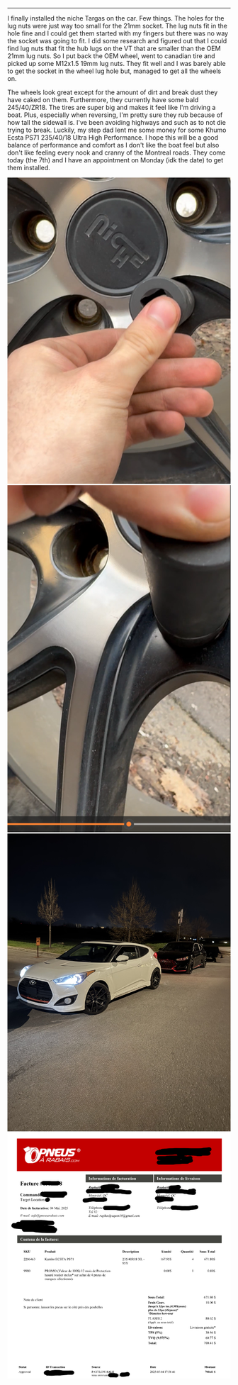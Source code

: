 
---

I finally installed the niche Targas on the car. Few things. The holes for the lug nuts were just way too small for the 21mm socket. The lug nuts fit in the hole fine and I could get them started with my fingers but there was no way the socket was going to fit. I did some research and figured out that I could find lug nuts that fit the hub lugs on the VT that are smaller than the OEM 21mm lug nuts. So I put back the OEM wheel, went to canadian tire and picked up some M12x1.5 19mm lug nuts. They fit well and I was barely able to get the socket in the wheel lug hole but, managed to get all the wheels on. 

The wheels look great except for the amount of dirt and break dust they have caked on them. Furthermore, they currently have some bald 245/40/ZR18. The tires are super big and makes it feel like I'm driving a boat. Plus, especially when reversing, I'm pretty sure they rub because of how tall the sidewall is. I've been avoiding highways and such as to not die trying to break. Luckily, my step dad lent me some money for some Khumo Ecsta PS71 235/40/18 Ultra High Performance. I hope this will be a good balance of performance and comfort as I don't like the boat feel but also don't like feeling every nook and cranny of the Montreal roads. They come today (the 7th) and I have an appointment on Monday (idk the date) to get them installed.


![](/IMAGES/Pasted_20250507111207.png)
![](/IMAGES/Pasted_20250507111224.png)
![](/IMAGES/IMG_1732.jpeg)
![](/IMAGES/Pasted_20250507112838.png)
